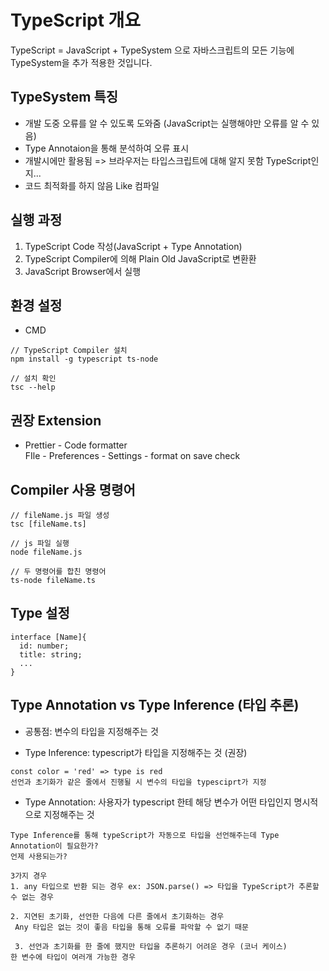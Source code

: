 # TypeScript 개요

TypeScript = JavaScript + TypeSystem 으로 자바스크립트의 모든 기능에 TypeSystem을 추가 적용한 것입니다.

## TypeSystem 특징

- 개발 도중 오류를 알 수 있도록 도와줌 (JavaScript는 실행해야만 오류를 알 수 있음)
- Type Annotaion을 통해 분석하여 오류 표시
- 개발시에만 활용됨 => 브라우저는 타입스크립트에 대해 알지 못함 TypeScript인지...
- 코드 최적화를 하지 않음 Like 컴파일

## 실행 과정

1. TypeScript Code 작성(JavaScript + Type Annotation)
2. TypeScript Compiler에 의해 Plain Old JavaScript로 변환환
3. JavaScript Browser에서 실행

## 환경 설정

- CMD

```
// TypeScript Compiler 설치
npm install -g typescript ts-node

// 설치 확인
tsc --help
```

## 권장 Extension

- Prettier - Code formatter  
  FIle - Preferences - Settings - format on save check

## Compiler 사용 명령어

```
// fileName.js 파일 생성
tsc [fileName.ts]

// js 파일 실행
node fileName.js

// 두 명령어를 합친 명령어
ts-node fileName.ts
```

## Type 설정

```
interface [Name]{
  id: number;
  title: string;
  ...
}
```

## Type Annotation vs Type Inference (타입 추론)

- 공통점: 변수의 타입을 지정해주는 것

- Type Inference: typescript가 타입을 지정해주는 것 (권장)

```
const color = 'red' => type is red
선언과 초기화가 같은 줄에서 진행될 시 변수의 타입을 typesciprt가 지정
```

- Type Annotation: 사용자가 typescript 한테 해당 변수가 어떤 타입인지 명시적으로 지정해주는 것

```
Type Inference를 통해 typeScript가 자동으로 타입을 선언해주는데 Type Annotation이 필요한가?
언제 사용되는가?

3가지 경우
1. any 타입으로 반환 되는 경우 ex: JSON.parse() => 타입을 TypeScript가 추론할 수 없는 경우

2. 지연된 초기화, 선언한 다음에 다른 줄에서 초기화하는 경우
 Any 타입은 없는 것이 좋음 타입을 통해 오류를 파악할 수 없기 때문

 3. 선언과 초기화를 한 줄에 했지만 타입을 추론하기 어려운 경우 (코너 케이스)
한 변수에 타입이 여러개 가능한 경우
```
